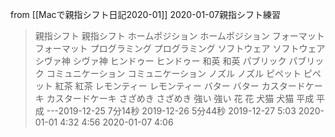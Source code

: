 
from [[Macで親指シフト日記2020-01]]
2020-01-07親指シフト練習
> 親指シフト
親指シフト
> ホームポジション
ホームポジション
> フォーマット
フォーマット
> プログラミング
プログラミング
> ソフトウェア
ソフトウェア
>  シヴァ神
シヴァ神
> ヒンドゥー
ヒンドゥー
> 和英
和英
> パブリック
パブリック
> コミュニケーション
コミュニケーション
> ノズル
ノズル
> ピペット
ピペット
> 紅茶
紅茶
> レモンティー
レモンティー
> バター
バター
> カスタードケーキ
カスタードケーキ
> さざめき
さざめき
> 強い
強い
> 花
花
> 犬猫
犬猫
> 平成
平成
---2019-12-25 7分14秒 2019-12-26 5分44秒 2019-12-27 5:03 2020-01-01 4:32 4:56 2020-01-07 4:06